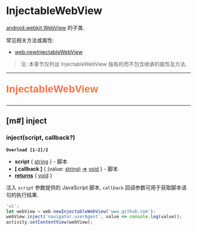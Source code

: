 # InjectableWebView

[android.webkit.WebView](https://developer.android.com/reference/android/webkit/WebView) 的子类.

常见相关方法或属性:

- [web.newInjectableWebView](web#m-newinjectablewebview)

> 注: 本章节仅列出 InjectableWebView 独有的而不包含继承的属性及方法.

---

<p style="font: bold 2em sans-serif; color: #FF7043">InjectableWebView</p>

---

## [m#] inject

### inject(script, callback?)

**`Overload [1-2]/2`**

- **script** { [string](dataTypes#string) } - 脚本
- **[ callback ]** { [(](dataTypes#function)value: [string](dataTypes#string)[)](dataTypes#function) [=>](dataTypes#function) [void](dataTypes#void) } - 脚本
- <ins>**returns**</ins> { [void](dataTypes#void) }

注入 `script` 参数提供的 JavaScript 脚本, `callback` 回调参数可用于获取脚本语句的执行结果.

```js
'ui';
let webView = web.newInjectableWebView('www.github.com');
webView.inject('navigator.userAgent', value => console.log(value));
activity.setContentView(webView);
```